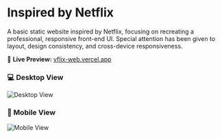# Inspired by Netflix

A basic static website inspired by Netflix, focusing on recreating a professional, responsive front-end UI. Special attention has been given to layout, design consistency, and cross-device responsiveness.

🔗 **Live Preview:** [vflix-web.vercel.app](https://vflix-web.vercel.app/)

### 💻 Desktop View

<img src="Screenshot (362).png" alt="Desktop View" />

### 📱 Mobile View

<img src="v_mobileview.jpg" alt="Mobile View" />





